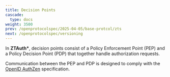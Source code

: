 ```yaml
---
title: Decision Points
cascade:
  type: docs
weight: 3500
prev: /openprotocolspec/2025-04-05/base-protcol/zts
next: /openprotocolspec/versioning
---
```


In **ZTAuth\***, decision points consist of a Policy Enforcement Point (PEP) and a Policy Decision Point (PDP) that together handle authorization requests.  

Communication between the PEP and PDP is designed to comply with the [OpenID AuthZen](https://openid.net/specs/authorization-api-1_0-01.html) specification.
